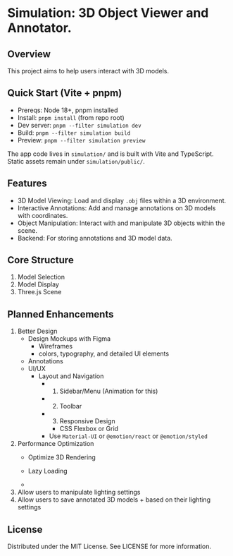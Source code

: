 # Simulation: 3D Object Viewer and Annotator. 

## Overview 
This project aims to help users interact with 3D models. 

## Quick Start (Vite + pnpm)
- Prereqs: Node 18+, pnpm installed
- Install: `pnpm install` (from repo root)
- Dev server: `pnpm --filter simulation dev`
- Build: `pnpm --filter simulation build`
- Preview: `pnpm --filter simulation preview`

The app code lives in `simulation/` and is built with Vite and TypeScript. Static assets remain under `simulation/public/`.

## Features
- 3D Model Viewing: Load and display `.obj` files within a 3D environment.
- Interactive Annotations: Add and manage annotations on 3D models with coordinates.
- Object Manipulation: Interact with and manipulate 3D objects within the scene.
- Backend: For storing annotations and 3D model data. 

## Core Structure
1. Model Selection 
2. Model Display 
3. Three.js Scene 

## Planned Enhancements
1. Better Design 
    - Design Mockups with Figma
        - Wireframes
        - colors, typography, and detailed UI elements 
    - Annotations
    - UI/UX
        - Layout and Navigation
            - 1. Sidebar/Menu (Animation for this)
            - 2. Toolbar
            - 3. Responsive Design 
                - CSS Flexbox or Grid 
            - Use `Material-UI` or `@emotion/react` or `@emotion/styled`
2. Performance Optimization
    - Optimize 3D Rendering
    - Lazy Loading 

    - 
3. Allow users to manipulate lighting settings 
4. Allow users to save annotated 3D models + based on their lighting settings 


## License
Distributed under the MIT License. See LICENSE for more information.
